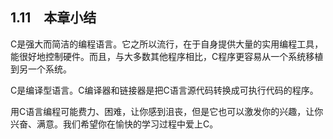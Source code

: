 ## 1.11　本章小结

C是强大而简洁的编程语言。它之所以流行，在于自身提供大量的实用编程工具，能很好地控制硬件。而且，与大多数其他程序相比，C程序更容易从一个系统移植到另一个系统。

C是编译型语言。C编译器和链接器是把C语言源代码转换成可执行代码的程序。

用C语言编程可能费力、困难，让你感到沮丧，但是它也可以激发你的兴趣，让你兴奋、满意。我们希望你在愉快的学习过程中爱上C。

